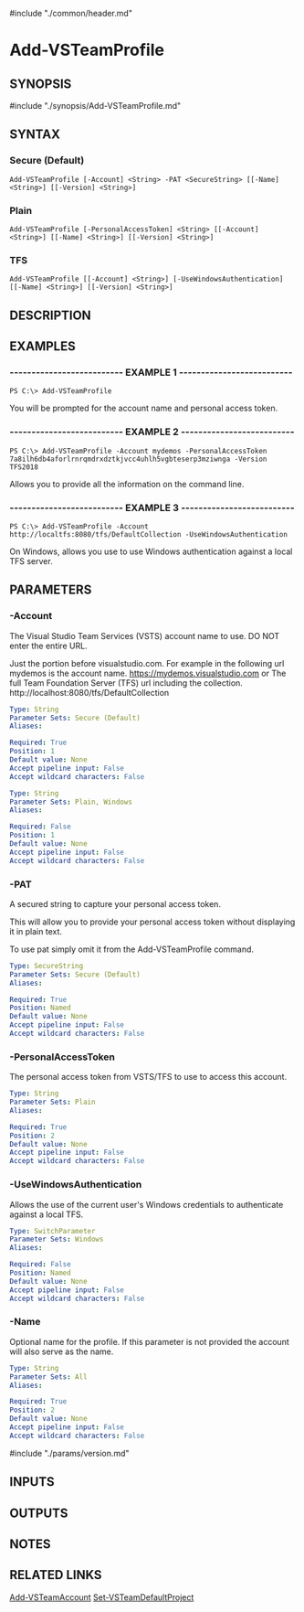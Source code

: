 #include "./common/header.md"

# Add-VSTeamProfile

## SYNOPSIS
#include "./synopsis/Add-VSTeamProfile.md"

## SYNTAX

### Secure (Default)
```
Add-VSTeamProfile [-Account] <String> -PAT <SecureString> [[-Name] <String>] [[-Version] <String>]
```

### Plain
```
Add-VSTeamProfile [-PersonalAccessToken] <String> [[-Account] <String>] [[-Name] <String>] [[-Version] <String>]
```

### TFS
```
Add-VSTeamProfile [[-Account] <String>] [-UseWindowsAuthentication] [[-Name] <String>] [[-Version] <String>]
```

## DESCRIPTION

## EXAMPLES

### -------------------------- EXAMPLE 1 --------------------------
```
PS C:\> Add-VSTeamProfile
```

You will be prompted for the account name and personal access token.

### -------------------------- EXAMPLE 2 --------------------------
```
PS C:\> Add-VSTeamProfile -Account mydemos -PersonalAccessToken 7a8ilh6db4aforlrnrqmdrxdztkjvcc4uhlh5vgbteserp3mziwnga -Version TFS2018
```

Allows you to provide all the information on the command line.

### -------------------------- EXAMPLE 3 --------------------------
```
PS C:\> Add-VSTeamProfile -Account http://localtfs:8080/tfs/DefaultCollection -UseWindowsAuthentication
```

On Windows, allows you use to use Windows authentication against a local TFS server.

## PARAMETERS

### -Account
The Visual Studio Team Services (VSTS) account name to use.
DO NOT enter the entire URL. 

Just the portion before visualstudio.com. For example in the
following url mydemos is the account name.
https://mydemos.visualstudio.com
or
The full Team Foundation Server (TFS) url including the collection.
http://localhost:8080/tfs/DefaultCollection

```yaml
Type: String
Parameter Sets: Secure (Default)
Aliases: 

Required: True
Position: 1
Default value: None
Accept pipeline input: False
Accept wildcard characters: False
```

```yaml
Type: String
Parameter Sets: Plain, Windows
Aliases: 

Required: False
Position: 1
Default value: None
Accept pipeline input: False
Accept wildcard characters: False
```

### -PAT
A secured string to capture your personal access token. 

This will allow you to provide your personal access token
without displaying it in plain text.

To use pat simply omit it from the Add-VSTeamProfile command.

```yaml
Type: SecureString
Parameter Sets: Secure (Default)
Aliases: 

Required: True
Position: Named
Default value: None
Accept pipeline input: False
Accept wildcard characters: False
```

### -PersonalAccessToken
The personal access token from VSTS/TFS to use to access this account.

```yaml
Type: String
Parameter Sets: Plain
Aliases: 

Required: True
Position: 2
Default value: None
Accept pipeline input: False
Accept wildcard characters: False
```

### -UseWindowsAuthentication
Allows the use of the current user's Windows credentials to authenticate against a local TFS.

```yaml
Type: SwitchParameter
Parameter Sets: Windows
Aliases: 

Required: False
Position: Named
Default value: None
Accept pipeline input: False
Accept wildcard characters: False
```

### -Name
Optional name for the profile. If this parameter is not provided the account will also
serve as the name.

```yaml
Type: String
Parameter Sets: All
Aliases: 

Required: True
Position: 2
Default value: None
Accept pipeline input: False
Accept wildcard characters: False
```

#include "./params/version.md"

## INPUTS

## OUTPUTS

## NOTES

## RELATED LINKS

[Add-VSTeamAccount](Add-VSTeamAccount.md)
[Set-VSTeamDefaultProject](Set-VSTeamDefaultProject.md)